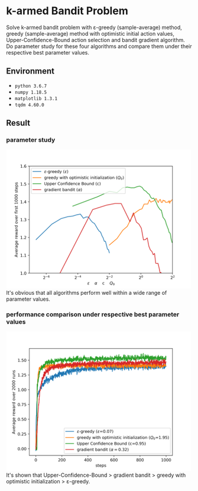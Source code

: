 # k-armed Bandit Problem
Solve k-armed bandit problem with ε-greedy (sample-average) method, greedy (sample-average) method with optimistic initial action values, Upper-Confidence-Bound action selection and bandit gradient algorithm. Do parameter study for these four algorithms and compare them under their respective best parameter values.

## Environment
- `python 3.6.7`  
- `numpy 1.18.5`  
- `matplotlib 1.3.1`  
- `tqdm 4.60.0`  

## Result
### parameter study
<left class="half">
    <img src="./figs/parameter_study.png" width="500"/>
</left>  
It's obvious that all algorithms perform well within a wide range of parameter values.  

<br>

### performance comparison under respective best parameter values
<left class="half">
    <img src="./figs/comparison.png" width="500"/>
</left>  
It's shown that Upper-Confidence-Bound > gradient bandit > greedy with optimistic initialization > ε-greedy.